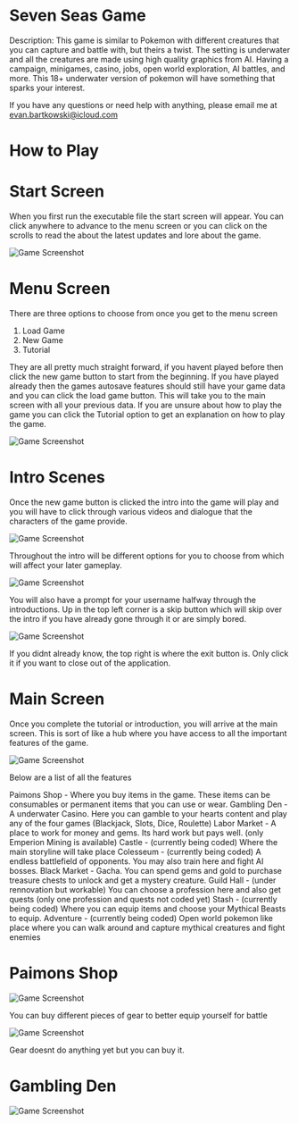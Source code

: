 # Seven Seas Game
 Description: This game is similar to Pokemon with different creatures that you can capture and battle with, but theirs a twist. The setting is underwater and all the creatures are made using high quality graphics from AI. Having a campaign, minigames, casino, jobs, open world exploration, AI battles, and more. This 18+ underwater version of pokemon will have something that sparks your interest.
 
 If you have any questions or need help with anything, please email me at evan.bartkowski@icloud.com

 # How to Play

 

 # Start Screen

When you first run the executable file the start screen will appear. You can click anywhere to advance to the menu screen or you can click on the scrolls to read the about the latest updates and lore about the game.

![Game Screenshot](readme_images/readme1.png)

 # Menu Screen

There are three options to choose from once you get to the menu screen
1. Load Game
2. New Game
3. Tutorial

 They are all pretty much straight forward, if you havent played before then click the new game button to start from the beginning. If you have played already then the games autosave features should still have your game data and you can click the load game button. This will take you to the main screen with all your previous data. If you are unsure about how to play the game you can click the Tutorial option to get an explanation on how to play the game.

![Game Screenshot](readme_images/readme2.png)

 # Intro Scenes

 Once the new game button is clicked the intro into the game will play and you will have to click through various videos and dialogue that the characters of the game provide.
 
![Game Screenshot](readme_images/readme3.png)

 Throughout the intro will be different options for you to choose from which will affect your later gameplay. 
 
![Game Screenshot](readme_images/readme5.png)

You will also have a prompt for your username halfway through the introductions. Up in the top left corner is a skip button which will skip over the intro if you have already gone through it or are simply bored.

![Game Screenshot](readme_images/readme4.png)

If you didnt already know, the top right is where the exit button is. Only click it if you want to close out of the application.

 # Main Screen

Once you complete the tutorial or introduction, you will arrive at the main screen. This is sort of like a hub where you have access to all the important features of the game. 

![Game Screenshot](readme_images/readme7.png)

Below are a list of all the features

Paimons Shop - Where you buy items in the game. These items can be consumables or permanent items that you can use or wear.
Gambling Den - A underwater Casino. Here you can gamble to your hearts content and play any of the four games (Blackjack, Slots, Dice, Roulette)
Labor Market - A place to work for money and gems. Its hard work but pays well. (only Emperion Mining is available)
Castle - (currently being coded) Where the main storyline will take place
Colesseum - (currently being coded) A endless battlefield of opponents. You may also train here and fight AI bosses.
Black Market - Gacha. You can spend gems and gold to purchase treasure chests to unlock and get a mystery creature.
Guild Hall - (under rennovation but workable) You can choose a profession here and also get quests (only one profession and quests not coded yet)
Stash - (currently being coded) Where you can equip items and choose your Mythical Beasts to equip.
Adventure - (currently being coded) Open world pokemon like place where you can walk around and capture mythical creatures and fight enemies

# Paimons Shop

![Game Screenshot](readme_images/readme8.png)

You can buy different pieces of gear to better equip yourself for battle

![Game Screenshot](readme_images/readme9.png)

Gear doesnt do anything yet but you can buy it.
 
 # Gambling Den

 ![Game Screenshot](readme_images/readme10.png)

